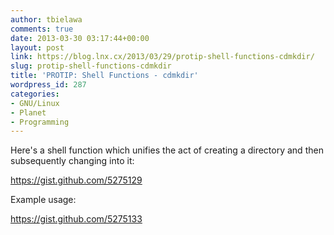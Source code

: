 ```yaml
---
author: tbielawa
comments: true
date: 2013-03-30 03:17:44+00:00
layout: post
link: https://blog.lnx.cx/2013/03/29/protip-shell-functions-cdmkdir/
slug: protip-shell-functions-cdmkdir
title: 'PROTIP: Shell Functions - cdmkdir'
wordpress_id: 287
categories:
- GNU/Linux
- Planet
- Programming
---
```


Here's a shell function which unifies the act of creating a directory and then subsequently changing into it:

https://gist.github.com/5275129

Example usage:

https://gist.github.com/5275133
